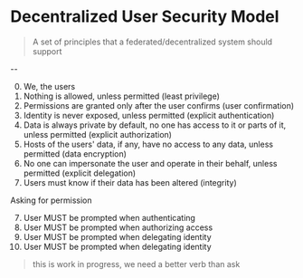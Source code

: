 # Decentralized User Security Model

> A set of principles that a federated/decentralized system should support

--

0. We, the users
1. Nothing is allowed, unless permitted (least privilege)
2. Permissions are granted only after the user confirms (user confirmation)
3. Identity is never exposed, unless permitted (explicit authentication)
3. Data is always private by default, no one has access to it or parts of it, unless permitted (explicit authorization)
4. Hosts of the users' data, if any, have no access to any data, unless permitted (data encryption)
5. No one can impersonate the user and operate in their behalf, unless permitted (explicit delegation)
6. Users must know if their data has been altered (integrity)

Asking for permission

7. User MUST be prompted when authenticating
8. User MUST be prompted when authorizing access
9. User MUST be prompted when delegating identity
10. User MUST be prompted when delegating identity


> this is work in progress, we need a better verb than ask

